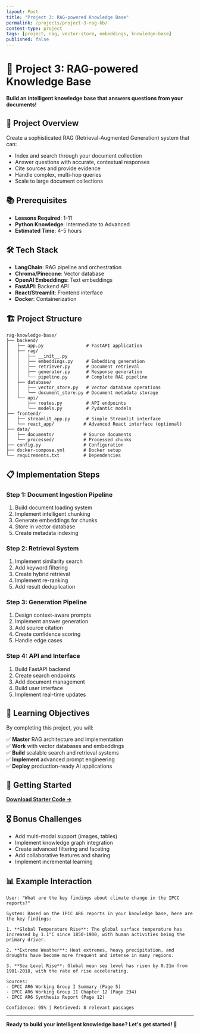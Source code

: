 ```yaml
---
layout: Post
title: "Project 3: RAG-powered Knowledge Base"
permalink: /projects/project-3-rag-kb/
content-type: project
tags: [project, rag, vector-store, embeddings, knowledge-base]
published: false
---
```


# 🧠 Project 3: RAG-powered Knowledge Base

**Build an intelligent knowledge base that answers questions from your documents!**

## 🎯 Project Overview

Create a sophisticated RAG (Retrieval-Augmented Generation) system that can:

- Index and search through your document collection
- Answer questions with accurate, contextual responses
- Cite sources and provide evidence
- Handle complex, multi-hop queries
- Scale to large document collections

## 📚 Prerequisites

- **Lessons Required**: 1-11
- **Python Knowledge**: Intermediate to Advanced
- **Estimated Time**: 4-5 hours

## 🛠️ Tech Stack

- **LangChain**: RAG pipeline and orchestration
- **Chroma/Pinecone**: Vector database
- **OpenAI Embeddings**: Text embeddings
- **FastAPI**: Backend API
- **React/Streamlit**: Frontend interface
- **Docker**: Containerization

## 🏗️ Project Structure

```
rag-knowledge-base/
├── backend/
│   ├── app.py                # FastAPI application
│   ├── rag/
│   │   ├── __init__.py
│   │   ├── embeddings.py     # Embedding generation
│   │   ├── retriever.py      # Document retrieval
│   │   ├── generator.py      # Response generation
│   │   └── pipeline.py       # Complete RAG pipeline
│   ├── database/
│   │   ├── vector_store.py   # Vector database operations
│   │   └── document_store.py # Document metadata storage
│   └── api/
│       ├── routes.py         # API endpoints
│       └── models.py         # Pydantic models
├── frontend/
│   ├── streamlit_app.py      # Simple Streamlit interface
│   └── react_app/           # Advanced React interface (optional)
├── data/
│   ├── documents/           # Source documents
│   └── processed/           # Processed chunks
├── config.py                # Configuration
├── docker-compose.yml       # Docker setup
└── requirements.txt         # Dependencies
```

## 📋 Implementation Steps

### Step 1: Document Ingestion Pipeline

1. Build document loading system
2. Implement intelligent chunking
3. Generate embeddings for chunks
4. Store in vector database
5. Create metadata indexing

### Step 2: Retrieval System

1. Implement similarity search
2. Add keyword filtering
3. Create hybrid retrieval
4. Implement re-ranking
5. Add result deduplication

### Step 3: Generation Pipeline

1. Design context-aware prompts
2. Implement answer generation
3. Add source citation
4. Create confidence scoring
5. Handle edge cases

### Step 4: API and Interface

1. Build FastAPI backend
2. Create search endpoints
3. Add document management
4. Build user interface
5. Implement real-time updates

## 🎯 Learning Objectives

By completing this project, you will:

✅ **Master** RAG architecture and implementation  
✅ **Work** with vector databases and embeddings  
✅ **Build** scalable search and retrieval systems  
✅ **Implement** advanced prompt engineering  
✅ **Deploy** production-ready AI applications

## 🚀 Getting Started

[**Download Starter Code →**](https://github.com/sanjanb/generative-ai-langchain/tree/main/projects/project-3-starter)

## 🎖️ Bonus Challenges

- Add multi-modal support (images, tables)
- Implement knowledge graph integration
- Create advanced filtering and faceting
- Add collaborative features and sharing
- Implement incremental learning

## 📊 Example Interaction

```
User: "What are the key findings about climate change in the IPCC reports?"

System: Based on the IPCC AR6 reports in your knowledge base, here are the key findings:

1. **Global Temperature Rise**: The global surface temperature has increased by 1.1°C since 1850-1900, with human activities being the primary driver.

2. **Extreme Weather**: Heat extremes, heavy precipitation, and droughts have become more frequent and intense in many regions.

3. **Sea Level Rise**: Global mean sea level has risen by 0.21m from 1901-2018, with the rate of rise accelerating.

Sources:
- IPCC AR6 Working Group I Summary (Page 5)
- IPCC AR6 Working Group II Chapter 12 (Page 234)
- IPCC AR6 Synthesis Report (Page 12)

Confidence: 95% | Retrieved: 8 relevant passages
```

---

**Ready to build your intelligent knowledge base? Let's get started! 🧠**
